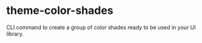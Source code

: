# theme-color-shades

CLI command to create a group of color shades ready to be used in your UI library.

